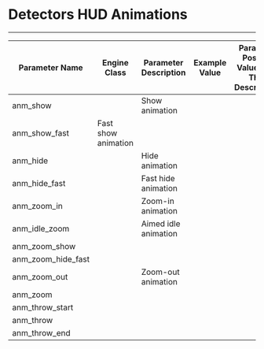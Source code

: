 # Detectors HUD Animations

___

| Parameter Name | Engine Class | Parameter Description | Example Value | Parameter Possible Values And Their Descriptions |
|---|---|---|---|---|
| anm_show |  | Show animation |  |  |
| anm_show_fast | Fast show animation |  |  |  |
| anm_hide |  | Hide animation |  |  |
| anm_hide_fast |  | Fast hide animation |  |  |
| anm_zoom_in |  | Zoom-in animation |  |  |
| anm_idle_zoom |  | Aimed idle animation |  |  |
| anm_zoom_show |  |  |  |  |
| anm_zoom_hide_fast |  |  |  |  |
| anm_zoom_out |  | Zoom-out animation |  |  |
| anm_zoom |  |  |  |  |
| anm_throw_start |  |  |  |  |
| anm_throw |  |  |  |  |
| anm_throw_end |  |  |  |  |

